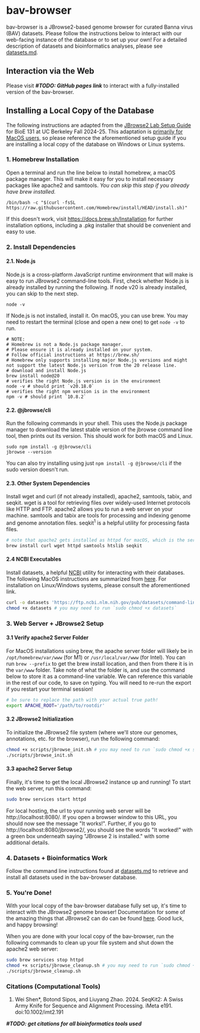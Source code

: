 # bav-browser

bav-browser is a JBrowse2-based genome browser for curated Banna virus (BAV) datasets. Please follow the instructions below to interact with our web-facing instance of the database or to set up your own! For a detailed description of datasets and bioinformatics analyses, please see [datasets.md](https://github.com/ritster/bav-browser/blob/main/datasets.md).

## Interaction via the Web

Please visit ***#TODO: GitHub pages link*** to interact with a fully-installed version of the bav-browser.

## Installing a Local Copy of the Database

The following instructions are adapted from the [JBrowse2 Lab Setup Guide](https://github.com/bioe131/lab_8_fa24/blob/main/README.md) for BioE 131 at UC Berkeley Fall 2024-25. This adaptation is <ins>primarily for MacOS users</ins>, so please reference the aforementioned setup guide if you are installing a local copy of the database on Windows or Linux systems.

### 1. Homebrew Installation

Open a terminal and run the line below to install homebrew, a macOS package manager. This will make it easy for you to install necessary packages like apache2 and samtools. _You can skip this step if you already have brew installed._

```
/bin/bash -c "$(curl -fsSL https://raw.githubusercontent.com/Homebrew/install/HEAD/install.sh)"
```
If this doesn't work, visit https://docs.brew.sh/Installation for further installation options, including a .pkg installer that should be convenient and easy to use.

### 2. Install Dependencies

#### 2.1. Node.js

Node.js is a cross-platform JavaScript runtime environment that will make is easy to run JBrowse2 command-line tools. First, check whether Node.js is already installed by running the following. If node v20 is already installed, you can skip to the next step.

```
node -v
```

If Node.js is not installed, install it. On macOS, you can use brew. You may need to restart the terminal (close and open a new one) to get `node -v` to run.

```
# NOTE:
# Homebrew is not a Node.js package manager.
# Please ensure it is already installed on your system.
# Follow official instructions at https://brew.sh/
# Homebrew only supports installing major Node.js versions and might not support the latest Node.js version from the 20 release line.
# download and install Node.js
brew install node@20
# verifies the right Node.js version is in the environment
node -v # should print `v20.18.0`
# verifies the right npm version is in the environment
npm -v # should print `10.8.2`
```

#### 2.2. @jbrowse/cli

Run the following commands in your shell. This uses the Node.js package manager to download the latest stable version of the jbrowse command line tool, then prints out its version. This should work for both macOS and Linux.

```
sudo npm install -g @jbrowse/cli
jbrowse --version
```

You can also try installing using just `npm install -g @jbrowse/cli` if the sudo version doesn't run. 

#### 2.3. Other System Dependencies

Install wget and curl (if not already installed), apache2, samtools, tabix, and seqkit. wget is a tool for retrieving files over widely-used Internet protocols like HTTP and FTP. apache2 allows you to run a web server on your machine. samtools and tabix are tools for processing and indexing genome and genome annotation files. seqkit<sup>1</sup> is a helpful utility for processing fasta files.

```bash
# note that apache2 gets installed as httpd for macOS, which is the service you will launch later
brew install curl wget httpd samtools htslib seqkit
```

#### 2.4 NCBI Executables

Install datasets, a helpful [NCBI](https://www.ncbi.nlm.nih.gov/) utility for interacting with their databases. The following MacOS instructions are summarized from [here](https://www.ncbi.nlm.nih.gov/datasets/docs/v2/download-and-install/). For installation on Linux/Windows systems, please consult the aforementioned link.

```bash
curl -o datasets 'https://ftp.ncbi.nlm.nih.gov/pub/datasets/command-line/v2/mac/datasets'
chmod +x datasets # you may need to run `sudo chmod +x datasets`
```

### 3. Web Server + JBrowse2 Setup

#### 3.1 Verify apache2 Server Folder

For MacOS installations using brew, the apache server folder will likely be in `/opt/homebrew/var/www` (for M1) or `/usr/local/var/www` (for Intel). You can run `brew --prefix` to get the brew install location, and then from there it is in the `var/www` folder. Take note of what the folder is, and use the command below to store it as a command-line variable. We can reference this variable in the rest of our code, to save on typing. You will need to re-run the export if you restart your terminal session!

```bash
# be sure to replace the path with your actual true path!
export APACHE_ROOT='/path/to/rootdir'
```

#### 3.2 JBrowse2 Initialization

To initialize the JBrowse2 file system (where we'll store our genomes, annotations, etc. for the browser), run the following command:

```bash
chmod +x scripts/jbrowse_init.sh # you may need to run `sudo chmod +x scripts/jbrowse_init.sh`
./scripts/jbrowse_init.sh
```

#### 3.3 apache2 Server Setup

Finally, it's time to get the local JBrowse2 instance up and running! To start the web server, run this command: 

```bash
sudo brew services start httpd
```
For local hosting, the url to your running web server will be http://localhost:8080/. If you open a browser window to this URL, you should now see the message "It works!". Further, if you go to http://localhost:8080/jbrowse2/, you should see the words "It worked!" with a green box underneath saying "JBrowse 2 is installed." with some additional details.


### 4. Datasets + Bioinformatics Work

Follow the command line instructions found at [datasets.md](https://github.com/ritster/bav-browser/blob/main/datasets.md) to retrieve and install all datasets used in the bav-browser database.

### 5. You're Done!

With your local copy of the bav-browser database fully set up, it's time to interact with the JBrowse2 genome browser! Documentation for some of the amazing things that JBrowse2 can do can be found [here](https://jbrowse.org/jb2/docs/). Good luck, and happy browsing!

When you are done with your local copy of the bav-browser, run the following commands to clean up your file system and shut down the apache2 web server:

```bash
sudo brew services stop httpd
chmod +x scripts/jbrowse_cleanup.sh # you may need to run `sudo chmod +x scripts/jbrowse_cleanup.sh`
./scripts/jbrowse_cleanup.sh
```

### Citations (Computational Tools)

1. Wei Shen*, Botond Sipos, and Liuyang Zhao. 2024. SeqKit2: A Swiss Army Knife for Sequence and Alignment Processing. iMeta e191. doi:10.1002/imt2.191

***#TODO: get citations for all bioinformatics tools used***